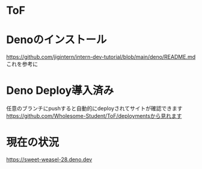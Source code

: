 # ToF

# Denoのインストール
https://github.com/jigintern/intern-dev-tutorial/blob/main/deno/README.md
これを参考に

# Deno Deploy導入済み
任意のブランチにpushすると自動的にdeployされてサイトが確認できます
https://github.com/Wholesome-Student/ToF/deploymentsから見れます

# 現在の状況
https://sweet-weasel-28.deno.dev